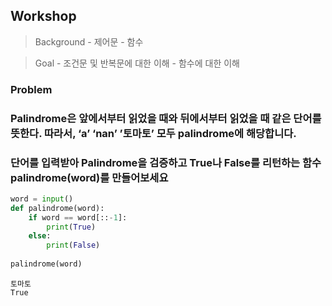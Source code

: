 ## Workshop


> Background
    - 제어문
    - 함수

>Goal
    - 조건문 및 반복문에 대한 이해
    - 함수에 대한 이해
 

### Problem

### Palindrome은 앞에서부터 읽었을 때와 뒤에서부터 읽었을 때 같은 단어를 뜻한다. 따라서, ‘a’ ‘nan’ ’토마토’ 모두 palindrome에 해당합니다.

### 단어를 입력받아 Palindrome을 검증하고 True나 False를 리턴하는 함수 palindrome(word)를 만들어보세요


```python
word = input()
def palindrome(word):
    if word == word[::-1]:
        print(True)
    else:
        print(False)
        
palindrome(word)
```

    토마토
    True
    

